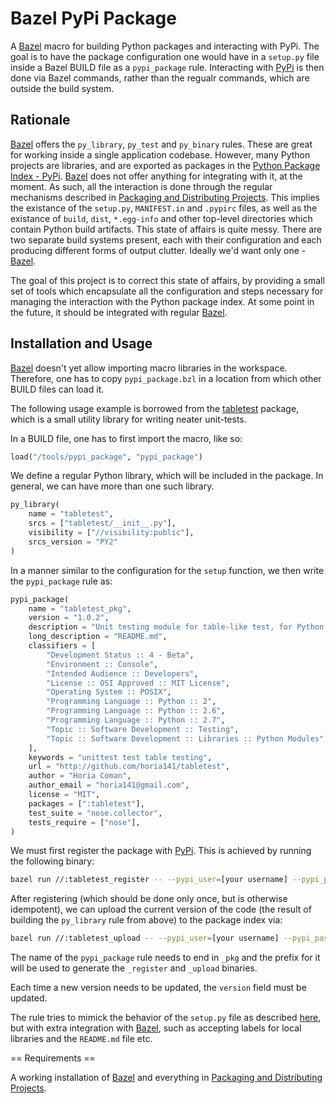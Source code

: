 # Bazel PyPi Package

A [Bazel][bazel] macro for building Python packages and interacting with PyPi. The goal is to have the package configuration one would have in a `setup.py` file inside a Bazel BUILD file as a `pypi_package` rule. Interacting with [PyPi][pypi] is then done via Bazel commands, rather than the regualr commands, which are outside the build system.

## Rationale ##

[Bazel][bazel] offers the `py_library`, `py_test` and `py_binary` rules. These are great for working inside a single application codebase. However, many Python projects are libraries, and are exported as packages in the [Python Package Index - PyPi][pypi]. [Bazel][bazel] does not offer anything for integrating with it, at the moment. As such, all the interaction is done through the regular mechanisms described in [Packaging and Distributing Projects][dist]. This implies the existance of the `setup.py`, `MANIFEST.in` and `.pypirc` files, as well as the existance of `build`, `dist`, `*.egg-info` and other top-level directories which contain Python build artifacts. This state of affairs is quite messy. There are two separate build systems present, each with their configuration and each producing different forms of output clutter. Ideally we'd want only one - [Bazel][bazel].

The goal of this project is to correct this state of affairs, by providing a small set of tools which encapsulate all the configuration and steps necessary for managing the interaction with the Python package index. At some point in the future, it should be integrated with regular [Bazel][bazel].

## Installation and Usage

[Bazel][bazel] doesn't yet allow importing macro libraries in the workspace. Therefore, one has to copy `pypi_package.bzl` in a location from which other BUILD files can load it.

The following usage example is borrowed from the [tabletest][tabletest] package, which is a small utility library for writing neater unit-tests.

In a BUILD file, one has to first import the macro, like so:

```Python
load("/tools/pypi_package", "pypi_package")
```

We define a regular Python library, which will be included in the package. In general, we can have more than one such library.

```Python
py_library(
    name = "tabletest",
    srcs = ["tabletest/__init__.py"],
    visibility = ["//visibility:public"],
    srcs_version = "PY2"
)
```

In a manner similar to the configuration for the `setup` function, we then write the `pypi_package` rule as:

```Python
pypi_package(
    name = "tabletest_pkg",
    version = "1.0.2",
    description = "Unit testing module for table-like test, for Python 2.",
    long_description = "README.md",
    classifiers = [
        "Development Status :: 4 - Beta",
        "Environment :: Console",
        "Intended Audience :: Developers",
        "License :: OSI Approved :: MIT License",
        "Operating System :: POSIX",
        "Programming Language :: Python :: 2",
        "Programming Language :: Python :: 2.6",
        "Programming Language :: Python :: 2.7",
        "Topic :: Software Development :: Testing",
        "Topic :: Software Development :: Libraries :: Python Modules"
    ],
    keywords = "unittest test table testing",
    url = "http://github.com/horia141/tabletest",
    author = "Horia Coman",
    author_email = "horia141@gmail.com",
    license = "MIT",
    packages = [":tabletest"],
    test_suite = "nose.collector",
    tests_require = ["nose"],
)
```

We must first register the package with [PyPi][pypi]. This is achieved by running the following binary:

```bash
bazel run //:tabletest_register -- --pypi_user=[your username] --pypi_pass=[your password]
```

After registering (which should be done only once, but is otherwise idempotent), we can upload the current version of the code (the result of building the `py_library` rule from above) to the package index via:

```bash
bazel run //:tabletest_upload -- --pypi_user=[your username] --pypi_pass=[your password]
```

The name of the `pypi_package` rule needs to end in `_pkg` and the prefix for it will be used to generate the `_register` and `_upload` binaries.

Each time a new version needs to be updated, the `version` field must be updated.

The rule tries to mimick the behavior of the `setup.py` file as described [here][dist], but with extra integration with [Bazel][bazel], such as accepting labels for local libraries and the `README.md` file etc.

== Requirements ==

A working installation of [Bazel][bazel] and everything in [Packaging and Distributing Projects][dist].

[bazel]: http://bazel.io
[pypi]: https://pypi.python.org/pypi
[dist]: https://packaging.python.org/en/latest/distributing/
[tabletest]: https://github.com/horia141/tabletest